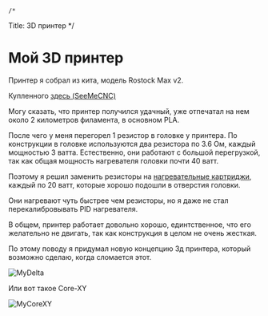 	/*
Title: 3D принтер
*/

Мой 3D принтер
==============

Принтер я собрал из кита, модель Rostock Max v2.

Купленного [здесь (SeeMeCNC)](http://www.seemecnc.com/collections/3d-printers/products/rostock-max-complete-kit)

Могу сказать, что принтер получился удачный, уже отпечатал на нем около 2 километров
филамента, в основном PLA.

После чего у меня перегорел 1 резистор в головке у принтера.
По конструкции в головке используются два резистора по 3.6 Ом, каждый мощностью
3 ватта. Естественно, они работают с большой перегрузкой, так как общая
мощность нагревателя головки почти 40 ватт.

Поэтому я решил заменить резисторы на [нагревательные картриджи](http://www.ebay.com/itm/400975644308),
каждый по 20 ватт, которые хорошо подошли в отверстия головки.

Они нагревают чуть быстрее чем резисторы, но я даже не стал перекалибровывать PID 
нагревателя.

В общем, принтер работает довольно хорошо, единтственное, что его желательно не двигать, так как конструкция в целом не очень жесткая.

По этому поводу я придумал новую концепцию 3д принтера, который возможно сделаю,
когда сломается этот.

![MyDelta](http://ic.pics.livejournal.com/maholet/24765393/26488/26488_600.png)

Или вот такое Core-XY

![MyCoreXY](http://ic.pics.livejournal.com/maholet/24765393/26846/26846_600.png)




